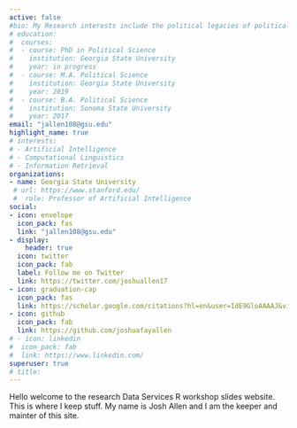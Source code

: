 ```yaml
---
active: false
#bio: My Research interests include the political legacies of political violence
# education:
#  courses:
#  - course: PhD in Political Science
#    institution: Georgia State University
#    year: in progress
#  - course: M.A. Political Science 
#    institution: Georgia State University
#    year: 2019
#  - course: B.A. Political Science
#    institution: Sonoma State University
#    year: 2017
email: "jallen108@gsu.edu"
highlight_name: true
# interests:
# - Artificial Intelligence
# - Computational Linguistics
# - Information Retrieval
organizations:
- name: Georgia State University
 # url: https://www.stanford.edu/
 #  role: Professor of Artificial Intelligence
social:
- icon: envelope
  icon_pack: fas
  link: "jallen108@gsu.edu"
- display:
    header: true
  icon: twitter
  icon_pack: fab
  label: Follow me on Twitter
  link: https://twitter.com/joshuallen17
- icon: graduation-cap
  icon_pack: fas
  link: https://scholar.google.com/citations?hl=en&user=IdE9GloAAAAJ&view_op=list_works&sortby=title
- icon: github
  icon_pack: fab
  link: https://github.com/joshuafayallen
# - icon: linkedin
#  icon_pack: fab
#  link: https://www.linkedin.com/
superuser: true
# title: 
---
```


Hello welcome to the research Data Services R workshop slides website. This is where I keep stuff. My name is Josh Allen and I am the keeper and mainter of this site. 
